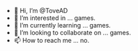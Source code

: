 - 👋 Hi, I’m @ToveAD
- 👀 I’m interested in ... games.
- 🌱 I’m currently learning ... games.
- 💞️ I’m looking to collaborate on ... games.
- 📫 How to reach me ... no.

<!---
ToveAD/ToveAD is a ✨ special ✨ repository because its `README.md` (this file) appears on your GitHub profile.
You can click the Preview link to take a look at your changes.
--->
